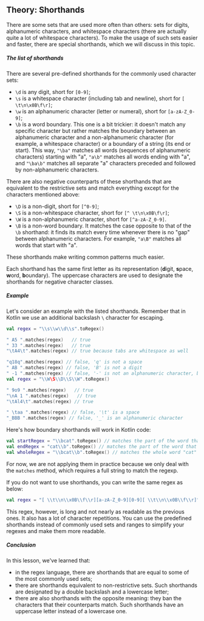 ## Theory: Shorthands

There are some sets that are used more often than others: sets for digits, alphanumeric characters, and whitespace characters (there are actually quite a lot of whitespace characters). To make the usage of such sets easier and faster, there are special shorthands, which we will discuss in this topic.

##### The list of shorthands

There are several pre-defined shorthands for the commonly used character sets:

- `\d` is any digit, short for `[0-9]`;
- `\s` is a whitespace character (including tab and newline), short for `[ \t\n\x0B\f\r]`;
- `\w` is an alphanumeric character (letter or numeral), short for `[a-zA-Z_0-9]`;
- `\b` is a word boundary. This one is a bit trickier: it doesn't match any specific character but rather matches the boundary between an alphanumeric character and a non-alphanumeric character (for example, a whitespace character) or a boundary of a string (its end or start). This way, `"\ba"` matches all words (sequences of alphanumeric characters) starting with "a", `"a\b"` matches all words ending with "a", and `"\ba\b"` matches all separate "a" characters preceded and followed by non-alphanumeric characters.

There are also negative counterparts of these shorthands that are equivalent to the restrictive sets and match everything except for the characters mentioned above:

- `\D` is a non-digit, short for `[^0-9]`;
- `\S` is a non-whitespace character, short for `[^ \t\n\x0B\f\r]`;
- `\W` is a non-alphanumeric character, short for `[^a-zA-Z_0-9]`.
- `\B` is a non-word boundary. It matches the case opposite to that of the `\b` shorthand: it finds its match every time whenever there is no "gap" between alphanumeric characters. For example, `"a\B"` matches all words that start with "a".

These shorthands make writing common patterns much easier.



Each shorthand has the same first letter as its representation (**d**igit, **s**pace, **w**ord, **b**oundary). The uppercase characters are used to designate the shorthands for negative character classes.



##### Example

Let's consider an example with the listed shorthands. Remember that in Kotlin we use an additional backslash `\` character for escaping.

```kotlin
val regex = "\\s\\w\\d\\s".toRegex()

" A5 ".matches(regex)   // true
" 33 ".matches(regex)   // true
"\tA4\t".matches(regex) // true because tabs are whitespace as well

"q18q".matches(regex) // false, 'q' is not a space
" AB ".matches(regex) // false, 'B' is not a digit
" -1 ".matches(regex) // false, '-' is not an alphanumeric character, but '1' is OK.
val regex = "\\W\S\\D\\S\\W".toRegex()

" 9o9 ".matches(regex)   // true
"\nA 1 ".matches(regex)   // true
"\tAl4\t".matches(regex) // true

" \taa ".matches(regex) // false, '\t' is a space
"_BBB ".matches(regex) // false, '_' is an alphanumeric character
```

Here's how boundary shorthands will work in Kotlin code:

```kotlin
val startRegex = "\\bcat".toRegex() // matches the part of the word that starts with "cat"
val endRegex = "cat\\b".toRegex() // matches the part of the word that ends with "cat"
val wholeRegex = "\\bcat\\b".toRegex() // matches the whole word "cat"
```

For now, we are not applying them in practice because we only deal with the `matches` method, which requires a full string to match the regexp.

If you do not want to use shorthands, you can write the same regex as below:

```kotlin
val regex = "[ \\t\\n\\x0B\\f\\r][a-zA-Z_0-9][0-9][ \\t\\n\\x0B\\f\\r]".toRegex()
```

This regex, however, is long and not nearly as readable as the previous ones. It also has a lot of character repetitions. You can use the predefined shorthands instead of commonly used sets and ranges to simplify your regexes and make them more readable.

##### Conclusion

In this lesson, we've learned that:

- in the regex language, there are shorthands that are equal to some of the most commonly used sets;
- there are shorthands equivalent to non-restrictive sets. Such shorthands are designated by a double backslash and a lowercase letter;
- there are also shorthands with the opposite meaning: they ban the characters that their counterparts match. Such shorthands have an uppercase letter instead of a lowercase one.